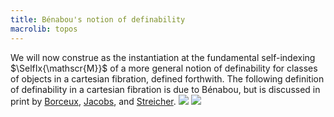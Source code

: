 ```yaml
---
title: Bénabou's notion of definability
macrolib: topos
---
```


We will now construe [](frct-002Q) as the instantiation at the fundamental
self-indexing $\SelfIx{\mathscr{M}}$ of a more general notion of
definability for classes of objects in a cartesian fibration, defined
forthwith. The following definition of definability in a cartesian fibration is due to Bénabou, but is discussed in print by [Borceux](borceux-hca-2), [Jacobs](jacobs-1999), and [Streicher](streicher-fcjb).
![](frct-002W)
![](frct-002O)
